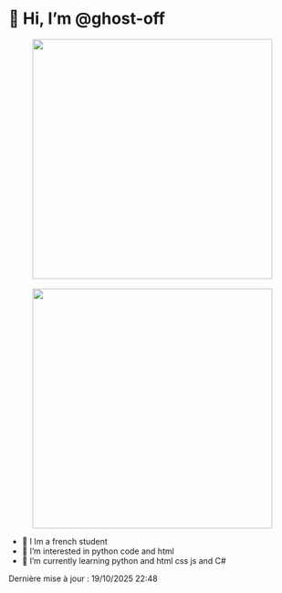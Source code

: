 # 👋 Hi, I’m @ghost-off

<div style="text-align: center;">
  <a href="https://github.com/code-breaker00" target="_blank">
    <img src="https://github-readme-stats.vercel.app/api?username=code-breaker00&show_icons=true&theme=gotham&count_private=true&include_all_commits=true" width="420">
    <br><br>
    <img src="https://github-readme-stats.vercel.app/api/top-langs/?username=code-breaker00&layout=compact&theme=gotham" width="420">
  </a>
</div>



  
- 📜 I Im a french student 
- 👀 I’m interested in python code and html
- 🌱 I’m currently learning python and html css js and C#

Dernière mise à jour : 19/10/2025 22:48
